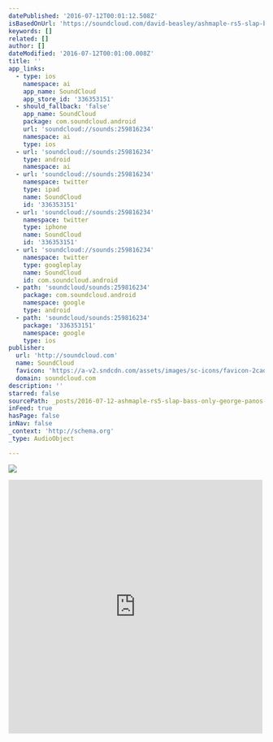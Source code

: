 ```yaml
---
datePublished: '2016-07-12T00:01:12.508Z'
isBasedOnUrl: 'https://soundcloud.com/david-beasley/ashmaple-rs5-slap-bass-only'
keywords: []
related: []
author: []
dateModified: '2016-07-12T00:01:00.008Z'
title: ''
app_links:
  - type: ios
    namespace: ai
    app_name: SoundCloud
    app_store_id: '336353151'
  - should_fallback: 'false'
    app_name: SoundCloud
    package: com.soundcloud.android
    url: 'soundcloud://sounds:259816234'
    namespace: ai
    type: ios
  - url: 'soundcloud://sounds:259816234'
    type: android
    namespace: ai
  - url: 'soundcloud://sounds:259816234'
    namespace: twitter
    type: ipad
    name: SoundCloud
    id: '336353151'
  - url: 'soundcloud://sounds:259816234'
    namespace: twitter
    type: iphone
    name: SoundCloud
    id: '336353151'
  - url: 'soundcloud://sounds:259816234'
    namespace: twitter
    type: googleplay
    name: SoundCloud
    id: com.soundcloud.android
  - path: 'soundcloud/sounds:259816234'
    package: com.soundcloud.android
    namespace: google
    type: android
  - path: 'soundcloud/sounds:259816234'
    package: '336353151'
    namespace: google
    type: ios
publisher:
  url: 'http://soundcloud.com'
  name: SoundCloud
  favicon: 'https://a-v2.sndcdn.com/assets/images/sc-icons/favicon-2cadd14b.ico'
  domain: soundcloud.com
description: ''
starred: false
sourcePath: _posts/2016-07-12-ashmaple-rs5-slap-bass-only-george-panos-on-bass-by-new.md
inFeed: true
hasPage: false
inNav: false
_context: 'http://schema.org'
_type: AudioObject

---
```

![](https://the-grid-user-content.s3-us-west-2.amazonaws.com/27735ef9-91a8-4a4b-91ae-6c42aece35df.jpg)

<iframe src="https://cdn.embedly.com/widgets/media.html?src=https%3A%2F%2Fw.soundcloud.com%2Fplayer%2F%3Fvisual%3Dtrue%26url%3Dhttp%253A%252F%252Fapi.soundcloud.com%252Ftracks%252F259816234%26show_artwork%3Dtrue&amp;url=https%3A%2F%2Fsoundcloud.com%2Fdavid-beasley%2Fashmaple-rs5-slap-bass-only&amp;image=http%3A%2F%2Fi1.sndcdn.com%2Fartworks-000158862140-m3kjnr-t500x500.jpg&amp;key=b7d04c9b404c499eba89ee7072e1c4f7&amp;type=text%2Fhtml&amp;schema=soundcloud" width="500" height="500" scrolling="no" frameborder="0" allowfullscreen="" style=""></iframe>
